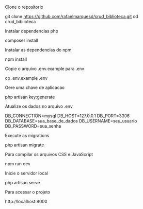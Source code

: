 Clone o repositorio

git clone https://github.com/rafaelmarquesd/crud_biblioteca.git
cd crud_biblioteca

Instalar dependencias php

composer install

Instalar as dependencias do npm

npm install

Copie o arquivo .env.example para .env

cp .env.example .env

Gere uma chave de aplicacao

php artisan key:generate

Atualize os dados no arquivo .env

DB_CONNECTION=mysql
DB_HOST=127.0.0.1
DB_PORT=3306
DB_DATABASE=sua_base_de_dados
DB_USERNAME=seu_usuario
DB_PASSWORD=sua_senha

Execute as migrations

php artisan migrate

Para compilar os arquivos CSS e JavaScript

npm run dev

Inicie o servidor local

php artisan serve


Para acessar o projeto

http://localhost:8000